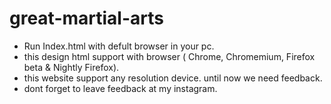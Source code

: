 # great-martial-arts
- Run Index.html with defult browser in your pc.
- this design html support with browser ( Chrome, Chromemium, Firefox beta & Nightly Firefox).
- this website support any resolution device. until now we need feedback.
- dont forget to leave feedback at my instagram.
